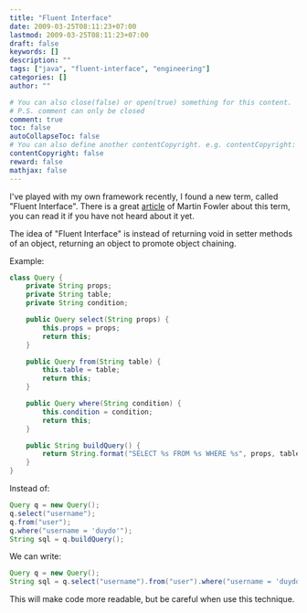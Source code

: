 ```yaml
---
title: "Fluent Interface"
date: 2009-03-25T08:11:23+07:00
lastmod: 2009-03-25T08:11:23+07:00
draft: false
keywords: []
description: ""
tags: ["java", "fluent-interface", "engineering"]
categories: []
author: ""

# You can also close(false) or open(true) something for this content.
# P.S. comment can only be closed
comment: true
toc: false
autoCollapseToc: false
# You can also define another contentCopyright. e.g. contentCopyright: "This is another copyright."
contentCopyright: false
reward: false
mathjax: false
---
```


I've played with my own  framework recently, I found a new term, called "Fluent Interface". There is a great [article](http://martinfowler.com/bliki/FluentInterface.html) of Martin Fowler about this term, you can read it if you have not heard about it yet.

The idea of  "Fluent Interface" is instead of returning void in  setter methods of an object, returning an object to promote object chaining.

<!--more-->

Example:
```java
class Query {
    private String props;
    private String table;
    private String condition;

    public Query select(String props) {
        this.props = props;
        return this;
    }

    public Query from(String table) {
        this.table = table;
        return this;
    }

    public Query where(String condition) {
        this.condition = condition;
        return this;
    }

    public String buildQuery() {
        return String.format("SELECT %s FROM %s WHERE %s", props, table, condition);
    }
}
```
Instead of:
```java
Query q = new Query();
q.select("username");
q.from("user");
q.where("username = 'duydo'");
String sql = q.buildQuery();
```
We can write:
```Java
Query q = new Query();
String sql = q.select("username").from("user").where("username = 'duydo'").buildQuery();
```
This will make code more readable, but be careful when use this technique.
